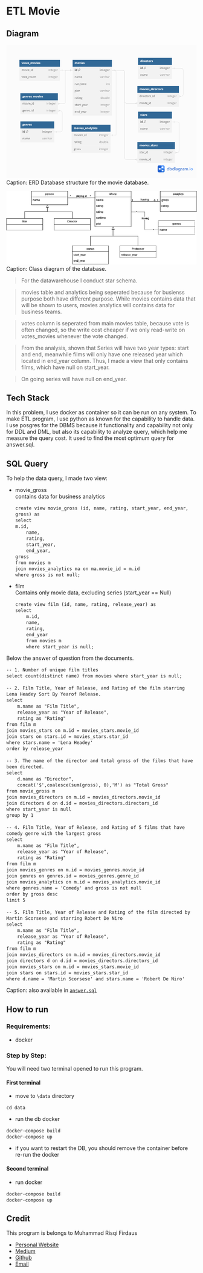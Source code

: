 # ETL Movie
## Diagram
![Movie Database Structure](Movie.png)
Caption: ERD Database structure for the movie database.

![Movie Logical Structure](logical_scheme.png)
Caption: Class diagram of the database.

> For the datawarehouse I conduct star schema.

> movies table and analytics being seperated because for busienss purpose both have different purpose. While movies contains data that will be shown to users, movies analytics will contains data for business teams.

> votes column is seperated from main movies table, because vote is often changed, so the write cost cheaper if we only read-write on votes_movies whenever the vote changed.

> From the analysis, shown that Series will have two year types: start and end, meanwhile films will only have one released year which located in end_year column. Thus, I made a view that only contains films, which have null on start_year.

> On going series will have null on end_year.

## Tech Stack
In this problem, I use docker as container so it can be run on any system. To make ETL program, I use python as known for the capability to handle data. I use posgres for the DBMS because it functionality and capability not only for DDL and DML, but also its capability to analyze query, which help me measure the query cost. It used to find the most optimum query for answer.sql.

## SQL Query
To help the data query, I made two view:
- movie_gross
    <br />contains data for business analytics
    ```
    create view movie_gross (id, name, rating, start_year, end_year, gross) as 
    select
    m.id,
        name,
        rating,
        start_year,
        end_year,
    gross
    from movies m 
    join movies_analytics ma on ma.movie_id = m.id
    where gross is not null;
    ```
- film
    <br /> Contains only movie data, excluding series (start_year == Null)
    ```
    create view film (id, name, rating, release_year) as
    select
        m.id,
        name,
        rating,
        end_year
        from movies m
        where start_year is null;
    ```

Below the answer of question from the documents.
```
-- 1. Number of unique film titles
select count(distinct name) from movies where start_year is null;

-- 2. Film Title, Year of Release, and Rating of the film starring Lena Headey Sort By Yearof Release.
select 
    m.name as "Film Title",
    release_year as "Year of Release",
    rating as "Rating"
from film m
join movies_stars on m.id = movies_stars.movie_id
join stars on stars.id = movies_stars.star_id
where stars.name = 'Lena Headey'
order by release_year

-- 3. The name of the director and total gross of the films that have been directed.
select 
    d.name as "Director",
    concat('$',coalesce(sum(gross), 0),'M') as "Total Gross"
from movie_gross m
join movies_directors on m.id = movies_directors.movie_id
join directors d on d.id = movies_directors.directors_id
where start_year is null 
group by 1

-- 4. Film Title, Year of Release, and Rating of 5 films that have comedy genre with the largest gross
select  
    m.name as "Film Title",
    release_year as "Year of Release",
    rating as "Rating"
from film m
join movies_genres on m.id = movies_genres.movie_id
join genres on genres.id = movies_genres.genre_id
join movies_analytics on m.id = movies_analytics.movie_id
where genres.name = 'Comedy' and gross is not null
order by gross desc
limit 5

-- 5. Film Title, Year of Release and Rating of the film directed by Martin Scorsese and starring Robert De Niro
select
    m.name as "Film Title",
    release_year as "Year of Release",
    rating as "Rating"
from film m
join movies_directors on m.id = movies_directors.movie_id
join directors d on d.id = movies_directors.directors_id
join movies_stars on m.id = movies_stars.movie_id
join stars on stars.id = movies_stars.star_id
where d.name = 'Martin Scorsese' and stars.name = 'Robert De Niro'
```
Caption: also available in [`answer.sql`](\answer.sql)

## How to run
### Requirements:
- docker

### Step by Step:
You will need two terminal opened to run this program.
#### First terminal
- move to `\data` directory
```
cd data
```
- run the db docker
```
docker-compose build
docker-compose up
```
- if you want to restart the DB, you should remove the container before re-run the docker

#### Second terminal
- run docker
```
docker-compose build
docker-compose up
```

## Credit
This program is belongs to Muhammad Risqi Firdaus
- [Personal Website](mrfirdauss.vercel.app)
- [Medium](https://mrfirdauss.medium.com/)
- [Github](https://github.com/mrfirdauss-20/)
- [Email](mailto:risqi.firdaus20@gmail.com)

